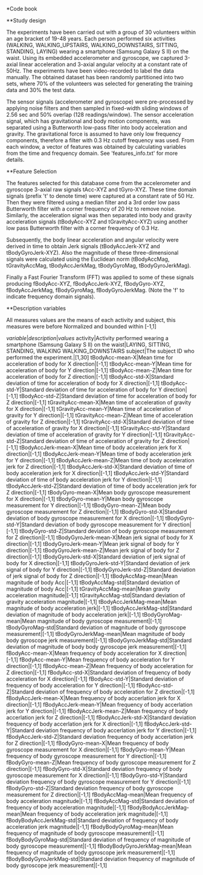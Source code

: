 *Code book

**Study design


The experiments have been carried out with a group of 30 volunteers within an age bracket of 19-48 years. Each person performed six activities (WALKING, WALKING_UPSTAIRS, WALKING_DOWNSTAIRS, SITTING, STANDING, LAYING) wearing a smartphone (Samsung Galaxy S II) on the waist. Using its embedded accelerometer and gyroscope, we captured 3-axial linear acceleration and 3-axial angular velocity at a constant rate of 50Hz. The experiments have been video-recorded to label the data manually. The obtained dataset has been randomly partitioned into two sets, where 70% of the volunteers was selected for generating the training data and 30% the test data. 

The sensor signals (accelerometer and gyroscope) were pre-processed by applying noise filters and then sampled in fixed-width sliding windows of 2.56 sec and 50% overlap (128 readings/window). The sensor acceleration signal, which has gravitational and body motion components, was separated using a Butterworth low-pass filter into body acceleration and gravity. The gravitational force is assumed to have only low frequency components, therefore a filter with 0.3 Hz cutoff frequency was used. From each window, a vector of features was obtained by calculating variables from the time and frequency domain. See 'features_info.txt' for more details. 



**Feature Selection 

The features selected for this database come from the accelerometer and gyroscope 3-axial raw signals tAcc-XYZ and tGyro-XYZ. These time domain signals (prefix 't' to denote time) were captured at a constant rate of 50 Hz. Then they were filtered using a median filter and a 3rd order low pass Butterworth filter with a corner frequency of 20 Hz to remove noise. Similarly, the acceleration signal was then separated into body and gravity acceleration signals (tBodyAcc-XYZ and tGravityAcc-XYZ) using another low pass Butterworth filter with a corner frequency of 0.3 Hz. 

Subsequently, the body linear acceleration and angular velocity were derived in time to obtain Jerk signals (tBodyAccJerk-XYZ and tBodyGyroJerk-XYZ). Also the magnitude of these three-dimensional signals were calculated using the Euclidean norm (tBodyAccMag, tGravityAccMag, tBodyAccJerkMag, tBodyGyroMag, tBodyGyroJerkMag). 

Finally a Fast Fourier Transform (FFT) was applied to some of these signals producing fBodyAcc-XYZ, fBodyAccJerk-XYZ, fBodyGyro-XYZ, fBodyAccJerkMag, fBodyGyroMag, fBodyGyroJerkMag. (Note the 'f' to indicate frequency domain signals). 


**Description variables


All measures values are the means of each activity and subject, this measures were before Normalized and bounded within [-1,1]


*variable*|*description*|*values*
activity|Activity performed wearing a smartphone (Samsung Galaxy S II) on the waist|LAYING, SITTING, STANDING, WALKING WALKING_DOWNSTAIRS
subject|The subject ID who performed the experiment.|[1,30]
tBodyAcc-mean-X|Mean time for acceleration of body for X direction|[-1,1]
tBodyAcc-mean-Y|Mean time for acceleration of body for Y direction|[-1,1]
tBodyAcc-mean-Z|Mean time for acceleration of body for Z direction|[-1,1]
tBodyAcc-std-X|Standard deviation of time for acceleration of body for X direction|[-1,1]
tBodyAcc-std-Y|Standard deviation of time for acceleration of body for Y direction|[-1,1]
tBodyAcc-std-Z|Standard deviation of time for acceleration of body for Z direction|[-1,1]
tGravityAcc-mean-X|Mean time of acceleration of gravity for X direction|[-1,1]
tGravityAcc-mean-Y|Mean time of acceleration of gravity for Y direction|[-1,1]
tGravityAcc-mean-Z|Mean time of acceleration of gravity for Z direction|[-1,1]
tGravityAcc-std-X|Standard deviation of time of acceleration of gravity for X direction|[-1,1]
tGravityAcc-std-Y|Standard deviation of time of acceleration of gravity for Y direction|[-1,1]
tGravityAcc-std-Z|Standard deviation of time of acceleration of gravity for Z direction|[-1,1]
tBodyAccJerk-mean-X|Mean time of body acceleration jerk for X direction|[-1,1]
tBodyAccJerk-mean-Y|Mean time of body acceleration jerk for Y direction|[-1,1]
tBodyAccJerk-mean-Z|Mean time of body acceleration jerk for Z direction|[-1,1]
tBodyAccJerk-std-X|Standard deviation of time of body acceleration jerk for X direction|[-1,1]
tBodyAccJerk-std-Y|Standard deviation of time of body acceleration jerk for Y direction|[-1,1]
tBodyAccJerk-std-Z|Standard deviation of time of body acceleration jerk for Z direction|[-1,1]
tBodyGyro-mean-X|Mean body gyroscope measurement for X direction|[-1,1]
tBodyGyro-mean-Y|Mean body gyroscope measurement for Y direction|[-1,1]
tBodyGyro-mean-Z|Mean body gyroscope measurement for Z direction|[-1,1]
tBodyGyro-std-X|Standard deviation of body gyroscope measurement for X direction|[-1,1]
tBodyGyro-std-Y|Standard deviation of body gyroscope measurement for Y direction|[-1,1]
tBodyGyro-std-Z|Standard deviation of body gyroscope measurement for Z direction|[-1,1]
tBodyGyroJerk-mean-X|Mean jerk signal of body for X direction|[-1,1]
tBodyGyroJerk-mean-Y|Mean jerk signal of body for Y direction|[-1,1]
tBodyGyroJerk-mean-Z|Mean jerk signal of body for Z direction|[-1,1]
tBodyGyroJerk-std-X|Standard deviation of jerk signal of body for X direction|[-1,1]
tBodyGyroJerk-std-Y|Standard deviation of jerk signal of body for Y direction|[-1,1]
tBodyGyroJerk-std-Z|Standard deviation of jerk signal of body for Z direction|[-1,1]
tBodyAccMag-mean|Mean magnitude of body Acc|[-1,1]
tBodyAccMag-std|Standard deviation of magnitude of body Acc|[-1,1]
tGravityAccMag-mean|Mean gravity acceleration magnitude|[-1,1]
tGravityAccMag-std|Standard deviation of gravity acceleration magnitude|[-1,1]
tBodyAccJerkMag-mean|Mean magnitude of body acceleration jerk|[-1,1]
tBodyAccJerkMag-std|Standard deviation of magnitude of body acceleration jerk|[-1,1]
tBodyGyroMag-mean|Mean magnitude of body gyroscope measurement|[-1,1]
tBodyGyroMag-std|Standard deviation of magnitude of body gyroscope measurement|[-1,1]
tBodyGyroJerkMag-mean|Mean magnitude of body body gyroscope jerk measurement|[-1,1]
tBodyGyroJerkMag-std|Standard deviation of magnitude of body body gyroscope jerk measurement|[-1,1]
fBodyAcc-mean-X|Mean frequency of body acceleration for X direction|[-1,1]
fBodyAcc-mean-Y|Mean frequency of body acceleration for Y direction|[-1,1]
fBodyAcc-mean-Z|Mean frequency of body acceleration for Z direction|[-1,1]
fBodyAcc-std-X|Standard deviation of frequency of body acceleration for X direction|[-1,1]
fBodyAcc-std-Y|Standard deviation of frequency of body acceleration for Y direction|[-1,1]
fBodyAcc-std-Z|Standard deviation of frequency of body acceleration for Z direction|[-1,1]
fBodyAccJerk-mean-X|Mean frequency of body accerlation jerk for X direction|[-1,1]
fBodyAccJerk-mean-Y|Mean frequency of body accerlation jerk for Y direction|[-1,1]
fBodyAccJerk-mean-Z|Mean frequency of body accerlation jerk for Z direction|[-1,1]
fBodyAccJerk-std-X|Standard deviation frequency of body accerlation jerk for X direction|[-1,1]
fBodyAccJerk-std-Y|Standard deviation frequency of body accerlation jerk for Y direction|[-1,1]
fBodyAccJerk-std-Z|Standard deviation frequency of body accerlation jerk for Z direction|[-1,1]
fBodyGyro-mean-X|Mean frequency of body gyroscope measurement for X direction|[-1,1]
fBodyGyro-mean-Y|Mean frequency of body gyroscope measurement for Y direction|[-1,1]
fBodyGyro-mean-Z|Mean frequency of body gyroscope measurement for Z direction|[-1,1]
fBodyGyro-std-X|Standard deviation frequency of body gyroscope measurement for X direction|[-1,1]
fBodyGyro-std-Y|Standard deviation frequency of body gyroscope measurement for Y direction|[-1,1]
fBodyGyro-std-Z|Standard deviation frequency of body gyroscope measurement for Z direction|[-1,1]
fBodyAccMag-mean|Mean frequency of body acceleration magnitude|[-1,1]
fBodyAccMag-std|Standard deviation of frequency of body acceleration magnitude|[-1,1]
fBodyBodyAccJerkMag-mean|Mean frequency of body acceleration jerk magnitude|[-1,1]
fBodyBodyAccJerkMag-std|Standard deviation of frequency of body acceleration jerk magnitude|[-1,1]
fBodyBodyGyroMag-mean|Mean frequency of magnitude of body gyroscope measurement|[-1,1]
fBodyBodyGyroMag-std|Standard deviation of frequency of magnitude of body gyroscope measurement|[-1,1]
fBodyBodyGyroJerkMag-mean|Mean frequency of magnitude of body gyroscope jerk measurement|[-1,1]
fBodyBodyGyroJerkMag-std|Standard deviation frequency of magnitude of body gyroscope jerk measurement|[-1,1]

